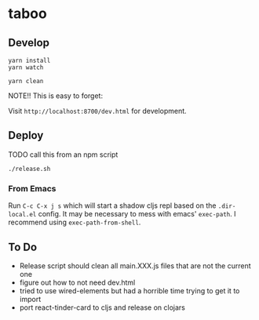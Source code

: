 # taboo

## Develop

``` shell
yarn install
yarn watch
```

``` shell
yarn clean
```

NOTE!! This is easy to forget:

Visit `http://localhost:8700/dev.html` for development.

## Deploy

TODO call this from an npm script

``` shell
./release.sh
```

### From Emacs

Run `C-c C-x j s` which will start a shadow cljs repl based on the `.dir-local.el` config. It may be necessary to mess with emacs' `exec-path`. I recommend using `exec-path-from-shell`.

## To Do

- Release script should clean all main.XXX.js files that are not the current one
- figure out how to not need dev.html
- tried to use wired-elements but had a horrible time trying to get it to import
- port react-tinder-card to cljs and release on clojars
